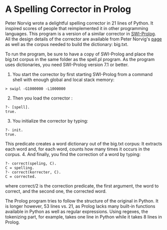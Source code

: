 A Spelling Corrector in Prolog
==============================

Peter Norvig wrote a delightful spelling corrector in 21 lines of Python. It inspired scores of people that reimplemented it in other programming languages. This program is a version of a similar corrector in <a href="http://www.swi-prolog.org/">SWI-Prolog</a>.
All the design details of the corrector are available from Peter Norvig's <a href="http://norvig.com/spell-correct.html">page</a> as well as the corpus needed to build the dictionary: big.txt.

To run the program, be sure to have a copy of SWI-Prolog and place the big.txt corpus in the same folder as the spell.pl program. As the program uses dictionaries, you need SWI-Prolog version 7.1 or better.
  1. You start the corrector by first starting SWI-Prolog from a command shell with enough global and local stack memory:
  
  ~~~
  > swipl -G1000000 -L1000000
  ~~~
  2. Then you load the corrector :
  
  ~~~
  ?- [spell].
  true.
  ~~~
  3. You initialize the corrector by typing:
  
  ~~~
  ?- init.
  true.
  ~~~
  This predicate creates a word dictionary out of the big.txt corpus: It extracts each word and, for each word, counts how many times it occurs in the corpus.
  4. And finally, you find the correction of a word by typing:
 
 ~~~
?- correct(speling, C).
C = spelling.
?- correct(korrecter, C).
C = corrected.
~~~
  where correct/2 is the correction predicate, the first argument, the word to correct, and the second one, the corrected word.

The Prolog program tries to follow the structure of the original in Python. It is longer however, 53 lines vs. 21, as Prolog lacks many built-in functions available in Python as well as regular expressions. Using regexes, the tokenizing part, for example, takes one line in Python while it takes 8 lines in Prolog.
